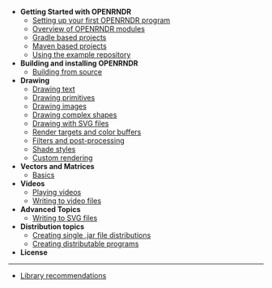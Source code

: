 <!-- docs/_sidebar.md -->

- **Getting Started with OPENRNDR**
    - [Setting up your first OPENRNDR program](/Tutorial_Start)
    - [Overview of OPENRNDR modules](/Topic_Modules)
    - [Gradle based projects](/Topic_GradleBasedProjects)
    - [Maven based projects](/Topic_MavenBasedProjects)
    - [Using the example repository](/Topic_ExampleRepository)
- **Building and installing OPENRNDR**
    - [Building from source](/Topic_BuildingFromSource.md)
- **Drawing**
    - [Drawing text](/Tutorial_DrawingText.md)
    - [Drawing primitives](/Tutorial_DrawingPrimitives.md)
    - [Drawing images](/Tutorial_DrawingImages.md)
    - [Drawing complex shapes](/Tutorial_DrawingComplexShapes.md)
    - [Drawing with SVG files](/Topic_DrawingSVGFiles.md)
    - [Render targets and color buffers](/Tutorial_RenderTargets.md)
    - [Filters and post-processing](/Tutorial_RenderTargets.md)
    - [Shade styles](/Tutorial_ShadeStyles.md)
    - [Custom rendering](/Tutorial_CustomRendering.md)
- **Vectors and Matrices**
    -  [Basics](/Tutorial_VectorsAndMatrices.md)
- **Videos**
    - [Playing videos](Tutorial_VideoPlayer.md)
    - [Writing to video files](/Tutorial_VideoWriter.md)
- **Advanced Topics**
    - [Writing to SVG files](/Topic_WritingSVGFiles.md)
- **Distribution topics**
    - [Creating single .jar file distributions](/Topic_SingleJars.md)
    - [Creating distributable programs](/Topic_DistributablePrograms.md)
- **License**
----
* [Library recommendations](Topic_LibraryRecommendations.md)
